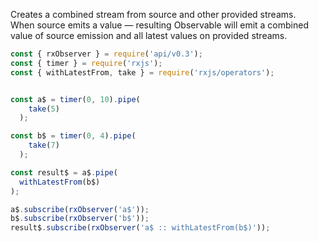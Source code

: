 <!--
name:		
title:		withLatestFrom
pageTitle:	RxJS withLatestFrom operator example + marble diagram
desc:		
docsUrl:	https://rxjs.dev/api/operators/withLatestFrom
-->

Creates a combined stream from source and other provided streams.    
When source emits a value — resulting Observable will emit a combined value of source emission and all latest values on provided streams.

```js
const { rxObserver } = require('api/v0.3');
const { timer } = require('rxjs');
const { withLatestFrom, take } = require('rxjs/operators');


const a$ = timer(0, 10).pipe(
    take(5)
  );

const b$ = timer(0, 4).pipe(
    take(7)
  );

const result$ = a$.pipe(
  withLatestFrom(b$)
);

a$.subscribe(rxObserver('a$'));
b$.subscribe(rxObserver('b$'));
result$.subscribe(rxObserver('a$ :: withLatestFrom(b$)'));

```
